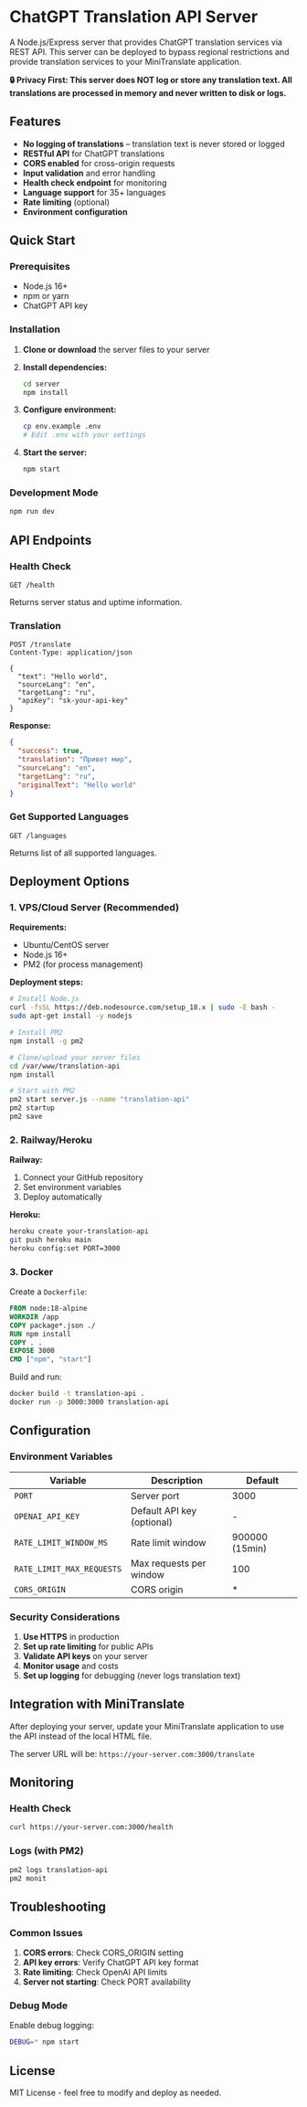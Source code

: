 # ChatGPT Translation API Server

A Node.js/Express server that provides ChatGPT translation services via REST API. This server can be deployed to bypass regional restrictions and provide translation services to your MiniTranslate application.

**🔒 Privacy First: This server does NOT log or store any translation text. All translations are processed in memory and never written to disk or logs.**

## Features

- **No logging of translations** – translation text is never stored or logged
- **RESTful API** for ChatGPT translations
- **CORS enabled** for cross-origin requests
- **Input validation** and error handling
- **Health check endpoint** for monitoring
- **Language support** for 35+ languages
- **Rate limiting** (optional)
- **Environment configuration**

## Quick Start

### Prerequisites

- Node.js 16+ 
- npm or yarn
- ChatGPT API key

### Installation

1. **Clone or download** the server files to your server
2. **Install dependencies:**
   ```bash
   cd server
   npm install
   ```

3. **Configure environment:**
   ```bash
   cp env.example .env
   # Edit .env with your settings
   ```

4. **Start the server:**
   ```bash
   npm start
   ```

### Development Mode

```bash
npm run dev
```

## API Endpoints

### Health Check
```
GET /health
```
Returns server status and uptime information.

### Translation
```
POST /translate
Content-Type: application/json

{
  "text": "Hello world",
  "sourceLang": "en",
  "targetLang": "ru",
  "apiKey": "sk-your-api-key"
}
```

**Response:**
```json
{
  "success": true,
  "translation": "Привет мир",
  "sourceLang": "en",
  "targetLang": "ru",
  "originalText": "Hello world"
}
```

### Get Supported Languages
```
GET /languages
```
Returns list of all supported languages.

## Deployment Options

### 1. VPS/Cloud Server (Recommended)

**Requirements:**
- Ubuntu/CentOS server
- Node.js 16+
- PM2 (for process management)

**Deployment steps:**
```bash
# Install Node.js
curl -fsSL https://deb.nodesource.com/setup_18.x | sudo -E bash -
sudo apt-get install -y nodejs

# Install PM2
npm install -g pm2

# Clone/upload your server files
cd /var/www/translation-api
npm install

# Start with PM2
pm2 start server.js --name "translation-api"
pm2 startup
pm2 save
```

### 2. Railway/Heroku

**Railway:**
1. Connect your GitHub repository
2. Set environment variables
3. Deploy automatically

**Heroku:**
```bash
heroku create your-translation-api
git push heroku main
heroku config:set PORT=3000
```

### 3. Docker

Create a `Dockerfile`:
```dockerfile
FROM node:18-alpine
WORKDIR /app
COPY package*.json ./
RUN npm install
COPY . .
EXPOSE 3000
CMD ["npm", "start"]
```

Build and run:
```bash
docker build -t translation-api .
docker run -p 3000:3000 translation-api
```

## Configuration

### Environment Variables

| Variable | Description | Default |
|----------|-------------|---------|
| `PORT` | Server port | 3000 |
| `OPENAI_API_KEY` | Default API key (optional) | - |
| `RATE_LIMIT_WINDOW_MS` | Rate limit window | 900000 (15min) |
| `RATE_LIMIT_MAX_REQUESTS` | Max requests per window | 100 |
| `CORS_ORIGIN` | CORS origin | * |

### Security Considerations

1. **Use HTTPS** in production
2. **Set up rate limiting** for public APIs
3. **Validate API keys** on your server
4. **Monitor usage** and costs
5. **Set up logging** for debugging (never logs translation text)

## Integration with MiniTranslate

After deploying your server, update your MiniTranslate application to use the API instead of the local HTML file.

The server URL will be: `https://your-server.com:3000/translate`

## Monitoring

### Health Check
```bash
curl https://your-server.com:3000/health
```

### Logs (with PM2)
```bash
pm2 logs translation-api
pm2 monit
```

## Troubleshooting

### Common Issues

1. **CORS errors**: Check CORS_ORIGIN setting
2. **API key errors**: Verify ChatGPT API key format
3. **Rate limiting**: Check OpenAI API limits
4. **Server not starting**: Check PORT availability

### Debug Mode

Enable debug logging:
```bash
DEBUG=* npm start
```

## License

MIT License - feel free to modify and deploy as needed. 